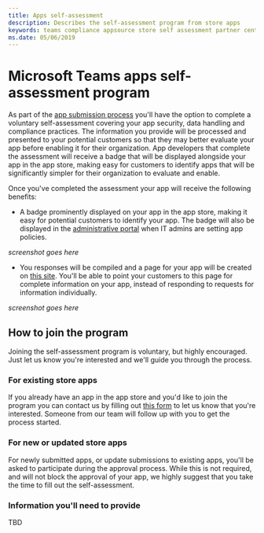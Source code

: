 ```yaml
---
title: Apps self-assessment
description: Describes the self-assessment program from store apps
keywords: teams compliance appsource store self assessment partner center
ms.date: 05/06/2019
---
```


# Microsoft Teams apps self-assessment program

As part of the [app submission process](~/platform/publishing/apps-publish.md) you'll have the option to complete a voluntary self-assessment covering your app security, data handling and compliance practices. The information you provide will be processed and presented to your potential customers so that they may better evaluate your app before enabling it for their organization. App developers that complete the assessment will receive a badge that will be displayed alongside your app in the app store, making easy for customers to identify apps that will be significantly simpler for their organization to evaluate and enable.

Once you've completed the assessment your app will receive the following benefits:

* A badge prominently displayed on your app in the app store, making it easy for potential customers to identify your app. The badge will also be displayed in the [administrative portal](/microsoftteams/admin-settings) when IT admins are setting app policies.

_screenshot goes here_

* You responses will be compiled and a page for your app will be created on [this site](/otherplace). You'll be able to point your customers to this page for complete information on your app, instead of responding to requests for information individually.

_screenshot goes here_

## How to join the program

Joining the self-assessment program is voluntary, but highly encouraged. Just let us know you're interested and we'll guide you through the process.

### For existing store apps

If you already have an app in the app store and you'd like to join the program you can contact us by filling out [this form](https://forms.office.com/Pages/ResponsePage.aspx?id=v4j5cvGGr0GRqy180BHbR3oKPRKv815GlRdzCCYPJGZUOUgzSUtFNU8yOFpYR0oyWElHVkxHODhQUyQlQCN0PWcu) to let us know that you're interested. Someone from our team will follow up with you to get the process started.

### For new or updated store apps

For newly submitted apps, or update submissions to existing apps, you'll be asked to participate during the approval process. While this is not required, and will not block the approval of your app, we highly suggest that you take the time to fill out the self-assessment.

### Information you'll need to provide

TBD